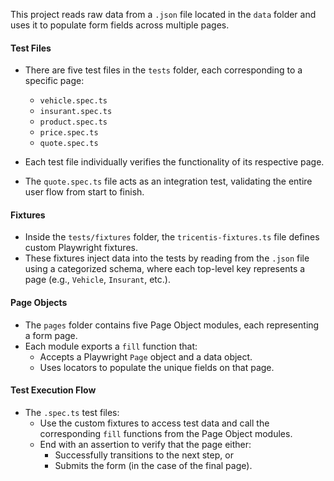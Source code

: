 This project reads raw data from a `.json` file located in the `data` folder and uses it to populate form fields across multiple pages.

#### Test Files

- There are five test files in the `tests` folder, each corresponding to a specific page:
  - `vehicle.spec.ts`
  - `insurant.spec.ts`
  - `product.spec.ts`
  - `price.spec.ts`
  - `quote.spec.ts`

- Each test file individually verifies the functionality of its respective page.
- The `quote.spec.ts` file acts as an integration test, validating the entire user flow from start to finish.

#### Fixtures

- Inside the `tests/fixtures` folder, the `tricentis-fixtures.ts` file defines custom Playwright fixtures.
- These fixtures inject data into the tests by reading from the `.json` file using a categorized schema, where each top-level key represents a page (e.g., `Vehicle`, `Insurant`, etc.).

#### Page Objects

- The `pages` folder contains five Page Object modules, each representing a form page.
- Each module exports a `fill` function that:
  - Accepts a Playwright `Page` object and a data object.
  - Uses locators to populate the unique fields on that page.

#### Test Execution Flow

- The `.spec.ts` test files:
  - Use the custom fixtures to access test data and call the corresponding `fill` functions from the Page Object modules.
  - End with an assertion to verify that the page either:
    - Successfully transitions to the next step, or
    - Submits the form (in the case of the final page).

